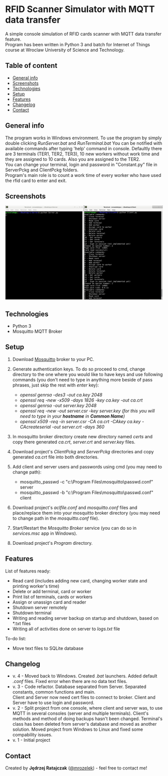 # RFID Scanner Simulator with MQTT data transfer
A simple console simulation of RFID cards scanner with MQTT data transfer feature.  
Program has been written in Python 3 and batch for Internet of Things course at Wroclaw University of Science and Technology.

## Table of content
* [General info](#general-info)
* [Screenshots](#screenshots)
* [Technologies](#technologies)
* [Setup](#setup)
* [Features](#features)
* [Changelog](#changelog)
* [Contact](#contact)

## General info
The program works in Windows environment. 
To use the program by simply double clicking *RunServer.bat* and *RunTerminal.bat*
You can be notified with available commands after typing 'help' command in console. Defaultly there are 3 terminals (TER1, TER2, TER3),
10 new workers without work time and they are assigned to 10 cards. Also you are assigned to the TER2.  
You can change your terminal, login and password in "Constant.py" file in ServerPckg and ClientPckg folders.  
Program's main role is to count a work time of every worker who have used the rfid card to enter and exit.

## Screenshots
![Example screenshot](./img/example.PNG)

## Technologies
* Python 3
* Mosquitto MQTT Broker

## Setup
1. Download [Mosquitto](https://mosquitto.org/download/) broker to your PC.

2. Generate authentication keys. To do so proceed to cmd, change directory to the one where you would like to have keys and use following commands (you don't need to type in anything more beside of pass phrases, just skip the rest with *enter* key):
   * *openssl genrsa -des3 -out ca.key 2048*
   * *openssl req -new -x509 -days 1826 -key ca.key -out ca.crt*
   * *openssl genrsa -out server.key 2048*
   * *openssl req -new -out server.csr -key server.key (for this you will need to type in your **hostname** in **Common Name**)*
   * *openssl x509 -req -in server.csr -CA ca.crt -CAkey ca.key -CAcreateserial -out server.crt -days 360*

3. In mosquitto broker directory create new directory named *certs* and copy there generated *ca.crt*, *server.crt* and *server.key* files.

4. Download project's *ClientPckg* and *ServerPckg* directories and copy generated *ca.crt* file into both directories.

5. Add client and server users and passwords using cmd (you may need to change path):
   * mosquitto_passwd -c "c:\Program Files\mosquitto\passwd.conf" server
   * mosquitto_passwd -b "c:\Program Files\mosquitto\passwd.conf" client

6. Download project's *aclfile.conf* and *mosquitto.conf* files and place/replace them into your mosquitto broker directory (you may need to change path in the *mosquitto.conf* file).

7. Start/Restart the *Mosquitto Broker* service (you can do so in *services.msc* app in Windows).

8. Download project's *Program* directory.

## Features
List of features ready:
* Read card (includes adding new card, changing worker state and printing worker's time)
* Delete or add terminal, card or worker
* Print list of terminals, cards or workers
* Assign or unassign card and reader
* Shutdown server remotely
* Shutdown terminal
* Writing and reading server backup on startup and shutdown, based on *.txt files
* Writing all of activities done on server to *logs.txt* file

To-do list:
* Move text files to SQLite database

## Changelog
- v. 4 - Moved back to Windows. Created *.bat* launchers. Added default *.conf* files. Fixed error when there are no data text files.
- v. 3 - Code refactor. Database separated from Server. Separated constants, common functions and main.  
Client and Server now need cert files to connect to broker. Client and Server have to use login and password.
- v. 2 - Split project from one console, where client and server was, to use MQTT in several consoles (server and multiple terminals). Client's methods and method of doing backups hasn't been changed. Terminal's class has been deleted from server's database and moved as another solution. Moved project from Windows to Linux and fixed some compability issues.
- v. 1 - Initial project

## Contact
Created by **Jędrzej Ratajczak** ([@mrozelek](https://github.com/Mrozelek)) - feel free to contact me!

